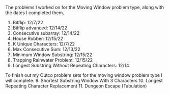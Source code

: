 The problems I worked on for the Moving Window problem type, along with the dates I completed them. 

1. Bitflip: 12/7/22
2. Bitflip advanced: 12/14/22
3. Consecutive subarray: 12/14/22
4. House Robber: 12/15/22 
5. K Unique Characters: 12/7/22
6. Max Consecutive Sum: 12/13/22
7. Minimum Window Substring: 12/15/22
8. Trapping Rainwater Problem: 12/15/22
9. Longest Substring Without Repeating Characters: 12/14

To finish out my Outco problem sets for the moving window problem type
I will complete: 
9. Shortest Substring Window With 3 Characters
10. Longest Repeating Character Replacement 
11. Dungeon Escape (Tabulation)
